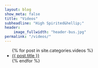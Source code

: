 ```yaml
---
layout: blog
show_meta: false
title: "Videos"
subheadline: "High Spirited&hellip;"
header:
    image_fullwidth: "header-bus.jpg"
permalink: "/videos/"
---
```

<ul>
    {% for post in site.categories.videos %}
    <li><a href="{{ site.url }}{{ post.url }}">{{ post.title }}</a></li>
    {% endfor %}
</ul>